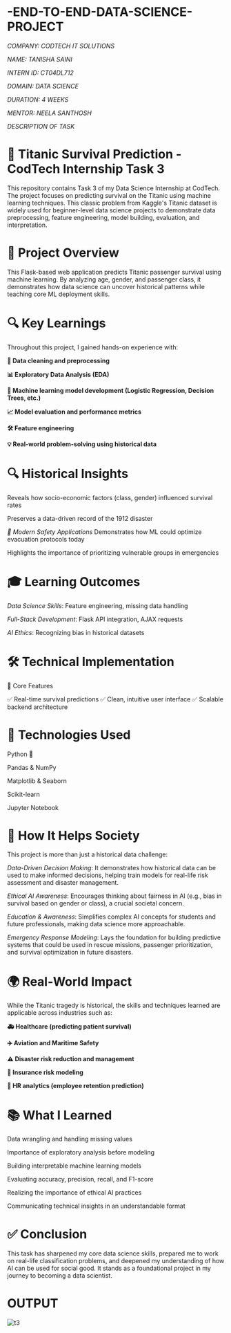 # -END-TO-END-DATA-SCIENCE-PROJECT

*COMPANY: CODTECH IT SOLUTIONS*

*NAME: TANISHA SAINI*

*INTERN ID: CT04DL712*

*DOMAIN: DATA SCIENCE*

*DURATION: 4 WEEKS*

*MENTOR: NEELA SANTHOSH*

*DESCRIPTION OF TASK*

# 🚢 Titanic Survival Prediction - CodTech Internship Task 3

This repository contains Task 3 of my Data Science Internship at CodTech. The project focuses on predicting survival on the Titanic using machine learning techniques. This classic problem from Kaggle's Titanic dataset is widely used for beginner-level data science projects to demonstrate data preprocessing, feature engineering, model building, evaluation, and interpretation.

# 📜 Project Overview

This Flask-based web application predicts Titanic passenger survival using machine learning. By analyzing age, gender, and passenger class, it demonstrates how data science can uncover historical patterns while teaching core ML deployment skills.

# 🔍 Key Learnings

Throughout this project, I gained hands-on experience with:

**🔄 Data cleaning and preprocessing**

**📊 Exploratory Data Analysis (EDA)**

**🧠 Machine learning model development (Logistic Regression, Decision Trees, etc.)**

**📈 Model evaluation and performance metrics**

**🛠️ Feature engineering**

**💡 Real-world problem-solving using historical data**

# 🔍 Historical Insights
Reveals how socio-economic factors (class, gender) influenced survival rates

Preserves a data-driven record of the 1912 disaster

*🚨 Modern Safety Applications*
Demonstrates how ML could optimize evacuation protocols today

Highlights the importance of prioritizing vulnerable groups in emergencies

# 🎓 Learning Outcomes

*Data Science Skills*: Feature engineering, missing data handling

*Full-Stack Development*: Flask API integration, AJAX requests

*AI Ethics*: Recognizing bias in historical datasets

# 🛠️ Technical Implementation

🧩 Core Features

✅ Real-time survival predictions
✅ Clean, intuitive user interface
✅ Scalable backend architecture

# 🧪 Technologies Used
Python 🐍

Pandas & NumPy

Matplotlib & Seaborn

Scikit-learn

Jupyter Notebook

# 🧠 How It Helps Society
This project is more than just a historical data challenge:

*Data-Driven Decision Making*: It demonstrates how historical data can be used to make informed decisions, helping train models for real-life risk assessment and disaster management.

*Ethical AI Awareness*: Encourages thinking about fairness in AI (e.g., bias in survival based on gender or class), a crucial societal concern.

*Education & Awareness*: Simplifies complex AI concepts for students and future professionals, making data science more approachable.

*Emergency Response Modeling*: Lays the foundation for building predictive systems that could be used in rescue missions, passenger prioritization, and survival optimization in future disasters.

# 🌍 Real-World Impact
While the Titanic tragedy is historical, the skills and techniques learned are applicable across industries such as:

**🚑 Healthcare (predicting patient survival)**

**✈️ Aviation and Maritime Safety**

**⚠️ Disaster risk reduction and management**

**🚗 Insurance risk modeling**

**💼 HR analytics (employee retention prediction)**

# 📚 What I Learned
Data wrangling and handling missing values

Importance of exploratory analysis before modeling

Building interpretable machine learning models

Evaluating accuracy, precision, recall, and F1-score

Realizing the importance of ethical AI practices

Communicating technical insights in an understandable format

# ✅ Conclusion
This task has sharpened my core data science skills, prepared me to work on real-life classification problems, and deepened my understanding of how AI can be used for social good. It stands as a foundational project in my journey to becoming a data scientist.

# OUTPUT
![t3](https://github.com/user-attachments/assets/c30dbc9e-c387-46ba-b761-fab9db407833)

